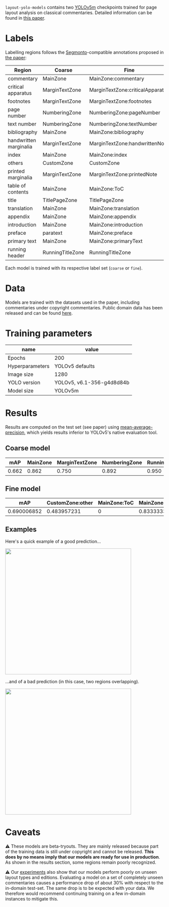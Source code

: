 `layout-yolo-models` contains two [YOLOv5m](https://pytorch.org/hub/ultralytics_yolov5/#:~:text=YOLOv5%20%F0%9F%9A%80%20is%20a%20family,to%20ONNX%2C%20CoreML%20and%20TFLite) checkpoints trained for page layout analysis on classical commentaries. Detailed information can be found in [this paper](PAPER_LINK). 


# Labels

Labelling regions follows the [Segmonto](https://segmonto.github.io/)-compatible annotations proposed in [the paper](PAPER_LINK):

| Region                 | Coarse           | Fine                             |
| ---------------------- | ---------------- | -------------------------------- |
| commentary             | MainZone         | MainZone:commentary              |
| critical apparatus     | MarginTextZone   | MarginTextZone:criticalApparatus |
| footnotes              | MarginTextZone   | MarginTextZone:footnotes         |
| page number            | NumberingZone    | NumberingZone:pageNumber         |
| text number            | NumberingZone    | NumberingZone:textNumber         |
| bibliography           | MainZone         | MainZone:bibliography            |
| handwritten marginalia | MarginTextZone   | MarginTextZone:handwrittenNote   |
| index                  | MainZone         | MainZone:index                   |
| others                 | CustomZone       | CustomZone                       |
| printed marginalia     | MarginTextZone   | MarginTextZone:printedNote       |
| table of contents      | MainZone         | MainZone:ToC                     |
| title                  | TitlePageZone    | TitlePageZone                    |
| translation            | MainZone         | MainZone:translation             |
| appendix               | MainZone         | MainZone:appendix                |
| introduction           | MainZone         | MainZone:introduction            |
| preface                | paratext         | MainZone:preface                 |
| primary text           | MainZone         | MainZone:primaryText             |
| running header         | RunningTitleZone | RunningTitleZone                 |

Each model is trained with its respective label set (`coarse` or `fine`). 


# Data

Models are trained with the datasets used in the paper, including commentaries under copyright commentaries. Public domain data has been released and can be found [here](https://github.com/AjaxMultiCommentary/GT-commentaries-layout). 

# Training parameters

| name            | value                     |
| --------------- | ------------------------- |
| Epochs          | 200                       |
| Hyperparameters | YOLOv5 defaults           |
| Image size      | 1280                      |
| YOLO version    | YOLOv5, v6.1-356-g4d8d84b |
| Model size      | YOLOv5m                   |


# Results

Results are computed on the test set (see paper) using [mean-average-precision](https://github.com/bes-dev/mean_average_precision), which yields results inferior to YOLOv5's native evaluation tool. 

## Coarse model

| mAP   | MainZone | MarginTextZone | NumberingZone | RunningTitleZone | TitlePageZone |
|-------|----------|----------------|---------------|------------------|---------------|
| 0.662 | 0.862    | 0.750          | 0.892         | 0.950            | 0.133         |

## Fine model

| mAP         | CustomZone:other | MainZone:ToC | MainZone:appendix | MainZone:bibliography | MainZone:commentary | MainZone:introduction | MainZone:preface | MainZone:primaryText | MainZone:translation | MarginTextZone:criticalApparatus | MarginTextZone:footnote | MarginTextZone:printedNote | NumberingZone:pageNumber | NumberingZone:textNumber | RunningTitleZone | TitlePageZone |
|-------------|------------------|--------------|-------------------|-----------------------|---------------------|-----------------------|------------------|----------------------|----------------------|----------------------------------|-------------------------|----------------------------|--------------------------|--------------------------|------------------|---------------|
| 0.690006852 | 0.483957231      | 0            | 0.83333331        | 0.75                  | 0.93403023          | 0.78166848            | 0.69999999       | 0.64651763           | 0.85653406           | 0.8403641                        | 0.71988797              | 0.66250002                 | 0.96583301               | 0.88592309               | 0.93956083       | 0.04          |


## Examples

Here's a quick example of a good prediction... 

<img src="cu31924087948174_0087.png" width="400"/>

...and of a bad prediction (in this case, two regions overlapping).

<img src="Paduano1982_0012.png" width="400"/>



# Caveats

⚠️ These models are beta-tryouts. They are mainly released because part of the training data is still under copyright and cannot be released. **This does by no means imply that our models are ready for use in production**. As shown in the results section, some regions remain poorly recognized. 

⚠️ Our [experiments](PAPER_LINK) also show that our models perform poorly on unseen layout types and editions. Evaluating a model on a set of completely unseen commentaries causes a performance drop of about 30% with respect to the in-domain test-set. The same drop is to be expected with your data. We therefore would recommend continuing training on a few in-domain instances to mitigate this. 
